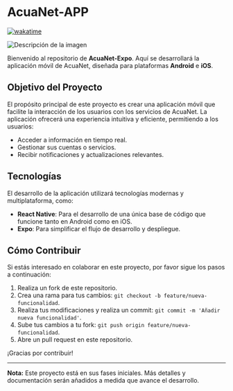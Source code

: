 # AcuaNet-APP
[![wakatime](https://wakatime.com/badge/user/6bd06c8f-e8ed-4ccd-aead-9566f25b3a8b/project/af72c96d-6722-478b-8701-ddf9a44da772.svg)](https://wakatime.com/badge/user/6bd06c8f-e8ed-4ccd-aead-9566f25b3a8b/project/af72c96d-6722-478b-8701-ddf9a44da772)

![Descripción de la imagen](https://i.imgur.com/5lZm1Hj.png)

Bienvenido al repositorio de **AcuaNet-Expo**. Aquí se desarrollará la aplicación móvil de AcuaNet, diseñada para plataformas **Android** e **iOS**.

## Objetivo del Proyecto

El propósito principal de este proyecto es crear una aplicación móvil que facilite la interacción de los usuarios con los servicios de AcuaNet. La aplicación ofrecerá una experiencia intuitiva y eficiente, permitiendo a los usuarios:

- Acceder a información en tiempo real.
- Gestionar sus cuentas o servicios.
- Recibir notificaciones y actualizaciones relevantes.

## Tecnologías

El desarrollo de la aplicación utilizará tecnologías modernas y multiplataforma, como:

- **React Native**: Para el desarrollo de una única base de código que funcione tanto en Android como en iOS.
- **Expo**: Para simplificar el flujo de desarrollo y despliegue.

## Cómo Contribuir

Si estás interesado en colaborar en este proyecto, por favor sigue los pasos a continuación:

1. Realiza un fork de este repositorio.
2. Crea una rama para tus cambios: `git checkout -b feature/nueva-funcionalidad`.
3. Realiza tus modificaciones y realiza un commit: `git commit -m 'Añadir nueva funcionalidad'`.
4. Sube tus cambios a tu fork: `git push origin feature/nueva-funcionalidad`.
5. Abre un pull request en este repositorio.

¡Gracias por contribuir!

---

**Nota:** Este proyecto está en sus fases iniciales. Más detalles y documentación serán añadidos a medida que avance el desarrollo.
